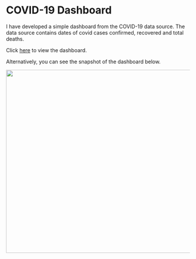 # COVID-19 Dashboard

I have developed a simple dashboard from the COVID-19 data source. The data source contains dates of covid cases confirmed, recovered and total deaths. 

Click [here](https://public.tableau.com/app/profile/niteesh.chanabasanavar/viz/COVID-19Dashboard_16751986299320/COVID-19Dashboard) to view the dashboard.

Alternatively, you can see the snapshot of the dashboard below.
<p align='center'>
  <img src='https://user-images.githubusercontent.com/60603790/216037897-2186aac5-fb1a-401d-adbd-761fe7cfc374.png' width=700 height=500/>
</p>
